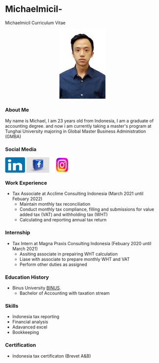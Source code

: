 
# Michaelmicil-
Michaelmicil Curriculum Vitae

<p align="Center">
<img src="Photo.jpeg" width="150">
</P>

### About Me
  My name is Michael, I am 23 years old from Indonesia, I am a graduate of accounting degree. and now i am currently taking a master's program at Tunghai University majoring in Global Master Business Administration (GMBA) 

### Social Media
<a href="https://linkedin.com/in/michael-w-033aa0195" target="blank"><img align="center" src="LinkedIn.jpeg" width="65" height="50" alt="michael-w-033aa0195"/></a>
<a href="https://fb.com/michael.wong.1466126" target="blank"><img align="center" src="FB.jpeg" width="75" height="50" alt="michael.wong.1466126"/></a>
<a href="https://instagram.com/michael17_wong" target="blank"><img align="center" src="Instagram.png" Width="75" height="50" alt="michael17_wong"/></a>



### Work Experience 
+ Tax Associate at Acclime Consulting Indonesia (March 2021 until Febuary 2022)
    - Maintain monthly tax reconciliation
    - Conduct monthly tax compliance, filling and submissions for value added tax (VAT) and withholding tax (WHT)
    - Calculating and reporting annual tax return

### Internship
+ Tax Intern at Magna Praxis Consulting Indonesia (Febuary 2020 until March 2021)
    - Assiting associate in prepairing WHT calculation
    - Liase with associate to prepare monthly WHT and VAT
    - Perform other duties as assigned

### Education History
+ Binus University [BINUS](https://binus.ac.id/).
    - Bachelor of Accounting with taxation stream

### Skills
+ Indonesia tax reporting 
+ Financial analysis
+ Adavanced excel
+ Bookkeeping

### Certification
+ Indonesia tax certificaton (Brevet A&B)
